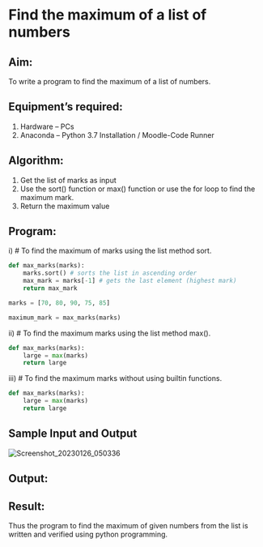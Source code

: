 # Find the maximum of a list of numbers
## Aim:
To write a program to find the maximum of a list of numbers.
## Equipment’s required:
1.	Hardware – PCs
2.	Anaconda – Python 3.7 Installation / Moodle-Code Runner
## Algorithm:
1.	Get the list of marks as input
2.	Use the sort() function or max() function or use the for loop to find the maximum mark.
3.	Return the maximum value
## Program:

i)	# To find the maximum of marks using the list method sort.
```Python
def max_marks(marks):
    marks.sort() # sorts the list in ascending order
    max_mark = marks[-1] # gets the last element (highest mark)
    return max_mark

marks = [70, 80, 90, 75, 85]

maximum_mark = max_marks(marks)
```

ii)	# To find the maximum marks using the list method max().
```Python
def max_marks(marks):
    large = max(marks)
    return large
```

iii) # To find the maximum marks without using builtin functions.
```Python
def max_marks(marks):
    large = max(marks)
    return large
```
## Sample Input and Output
![Screenshot_20230126_050336](https://user-images.githubusercontent.com/121608770/214825726-3e630cb6-5c85-41c7-ba5b-095aad4ea217.png)


## Output:

## Result:
Thus the program to find the maximum of given numbers from the list is written and verified using python programming.
